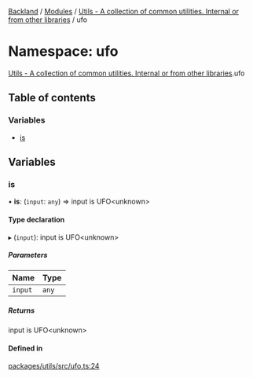 [Backland](../README.md) / [Modules](../modules.md) / [Utils - A collection of common utilities. Internal or from other libraries](Utils___A_collection_of_common_utilities__Internal_or_from_other_libraries.md) / ufo

# Namespace: ufo

[Utils - A collection of common utilities. Internal or from other libraries](Utils___A_collection_of_common_utilities__Internal_or_from_other_libraries.md).ufo

## Table of contents

### Variables

- [is](Utils___A_collection_of_common_utilities__Internal_or_from_other_libraries.ufo.md#is)

## Variables

### is

• **is**: (`input`: `any`) => input is UFO<unknown\>

#### Type declaration

▸ (`input`): input is UFO<unknown\>

##### Parameters

| Name | Type |
| :------ | :------ |
| `input` | `any` |

##### Returns

input is UFO<unknown\>

#### Defined in

[packages/utils/src/ufo.ts:24](https://github.com/antoniopresto/darch/blob/c5cd1c8/packages/utils/src/ufo.ts#L24)
